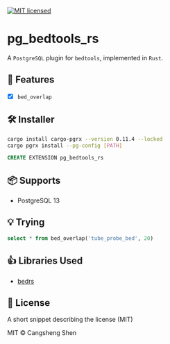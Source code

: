[![MIT licensed](https://img.shields.io/badge/license-MIT-blue.svg)](./LICENSE.md)

# pg_bedtools_rs

A `PostgreSQL` plugin for `bedtools`, implemented in `Rust`.

## 🌟 Features

- [x] `bed_overlap`

## 🛠️ Installer

```bash
cargo install cargo-pgrx --version 0.11.4 --locked
cargo pgrx install --pg-config [PATH]
```

```sql
CREATE EXTENSION pg_bedtools_rs
```

## 📦 Supports

- PostgreSQL 13

## 💡 Trying

```sql
select * from bed_overlap('tube_probe_bed', 20)
```

## 👍 Libraries Used

* [bedrs](https://github.com/noamteyssier/bedrs)

## 📝 License

A short snippet describing the license (MIT)

MIT © Cangsheng Shen
